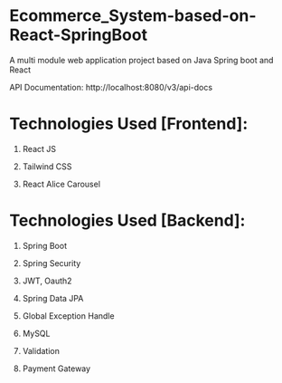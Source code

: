 # Ecommerce_System-based-on-React-SpringBoot

A multi module web application project based on Java Spring boot and React

API Documentation: http://localhost:8080/v3/api-docs

# Technologies Used [Frontend]:

1. React JS

2. Tailwind CSS

3. React Alice Carousel

# Technologies Used [Backend]:

1. Spring Boot

2. Spring Security

3. JWT, Oauth2

4. Spring Data JPA

5. Global Exception Handle

6. MySQL

7. Validation

8. Payment Gateway
